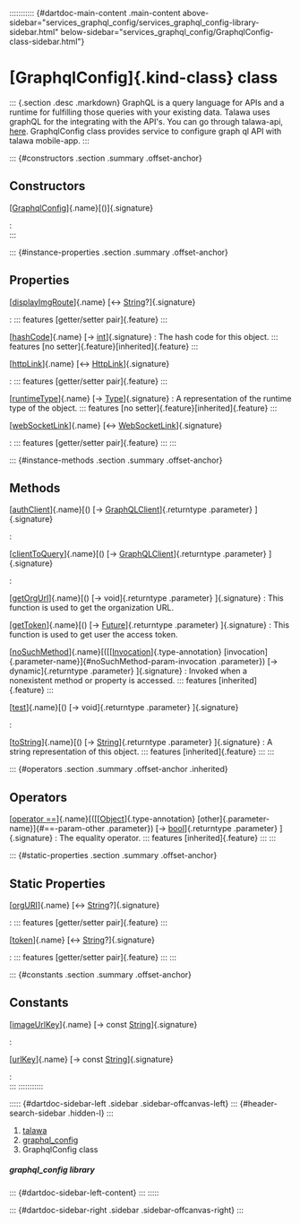 ::::::::::: {#dartdoc-main-content .main-content above-sidebar="services_graphql_config/services_graphql_config-library-sidebar.html" below-sidebar="services_graphql_config/GraphqlConfig-class-sidebar.html"}
<div>

# [GraphqlConfig]{.kind-class} class

</div>

::: {.section .desc .markdown}
GraphQL is a query language for APIs and a runtime for fulfilling those
queries with your existing data. Talawa uses graphQL for the integrating
with the API\'s. You can go through talawa-api,
[here](https://github.com/PalisadoesFoundation/talawa-api).
GraphqlConfig class provides service to configure graph ql API with
talawa mobile-app.
:::

::: {#constructors .section .summary .offset-anchor}
## Constructors

[[GraphqlConfig](../services_graphql_config/GraphqlConfig/GraphqlConfig.html)]{.name}[()]{.signature}

:   
:::

::: {#instance-properties .section .summary .offset-anchor}
## Properties

[[displayImgRoute](../services_graphql_config/GraphqlConfig/displayImgRoute.html)]{.name} [↔ [String](https://api.flutter.dev/flutter/dart-core/String-class.html)?]{.signature}

:   ::: features
    [getter/setter pair]{.feature}
    :::

[[hashCode](https://api.flutter.dev/flutter/dart-core/Object/hashCode.html)]{.name} [→ [int](https://api.flutter.dev/flutter/dart-core/int-class.html)]{.signature}
:   The hash code for this object.
    ::: features
    [no setter]{.feature}[inherited]{.feature}
    :::

[[httpLink](../services_graphql_config/GraphqlConfig/httpLink.html)]{.name} [↔ [HttpLink](https://pub.dev/documentation/gql_http_link/1.0.1+1/gql_http_link/HttpLink-class.html)]{.signature}

:   ::: features
    [getter/setter pair]{.feature}
    :::

[[runtimeType](https://api.flutter.dev/flutter/dart-core/Object/runtimeType.html)]{.name} [→ [Type](https://api.flutter.dev/flutter/dart-core/Type-class.html)]{.signature}
:   A representation of the runtime type of the object.
    ::: features
    [no setter]{.feature}[inherited]{.feature}
    :::

[[webSocketLink](../services_graphql_config/GraphqlConfig/webSocketLink.html)]{.name} [↔ [WebSocketLink](https://pub.dev/documentation/graphql/5.2.0-beta.9/graphql/WebSocketLink-class.html)]{.signature}

:   ::: features
    [getter/setter pair]{.feature}
    :::
:::

::: {#instance-methods .section .summary .offset-anchor}
## Methods

[[authClient](../services_graphql_config/GraphqlConfig/authClient.html)]{.name}[() [→ [GraphQLClient](https://pub.dev/documentation/graphql/5.2.0-beta.9/graphql/GraphQLClient-class.html)]{.returntype .parameter} ]{.signature}

:   

[[clientToQuery](../services_graphql_config/GraphqlConfig/clientToQuery.html)]{.name}[() [→ [GraphQLClient](https://pub.dev/documentation/graphql/5.2.0-beta.9/graphql/GraphQLClient-class.html)]{.returntype .parameter} ]{.signature}

:   

[[getOrgUrl](../services_graphql_config/GraphqlConfig/getOrgUrl.html)]{.name}[() [→ void]{.returntype .parameter} ]{.signature}
:   This function is used to get the organization URL.

[[getToken](../services_graphql_config/GraphqlConfig/getToken.html)]{.name}[() [→ [Future](https://api.flutter.dev/flutter/dart-core/Future-class.html)]{.returntype .parameter} ]{.signature}
:   This function is used to get user the access token.

[[noSuchMethod](https://api.flutter.dev/flutter/dart-core/Object/noSuchMethod.html)]{.name}[([[[Invocation](https://api.flutter.dev/flutter/dart-core/Invocation-class.html)]{.type-annotation} [invocation]{.parameter-name}]{#noSuchMethod-param-invocation .parameter}) [→ dynamic]{.returntype .parameter} ]{.signature}
:   Invoked when a nonexistent method or property is accessed.
    ::: features
    [inherited]{.feature}
    :::

[[test](../services_graphql_config/GraphqlConfig/test.html)]{.name}[() [→ void]{.returntype .parameter} ]{.signature}

:   

[[toString](https://api.flutter.dev/flutter/dart-core/Object/toString.html)]{.name}[() [→ [String](https://api.flutter.dev/flutter/dart-core/String-class.html)]{.returntype .parameter} ]{.signature}
:   A string representation of this object.
    ::: features
    [inherited]{.feature}
    :::
:::

::: {#operators .section .summary .offset-anchor .inherited}
## Operators

[[operator ==](https://api.flutter.dev/flutter/dart-core/Object/operator_equals.html)]{.name}[([[[Object](https://api.flutter.dev/flutter/dart-core/Object-class.html)]{.type-annotation} [other]{.parameter-name}]{#==-param-other .parameter}) [→ [bool](https://api.flutter.dev/flutter/dart-core/bool-class.html)]{.returntype .parameter} ]{.signature}
:   The equality operator.
    ::: features
    [inherited]{.feature}
    :::
:::

::: {#static-properties .section .summary .offset-anchor}
## Static Properties

[[orgURI](../services_graphql_config/GraphqlConfig/orgURI.html)]{.name} [↔ [String](https://api.flutter.dev/flutter/dart-core/String-class.html)?]{.signature}

:   ::: features
    [getter/setter pair]{.feature}
    :::

[[token](../services_graphql_config/GraphqlConfig/token.html)]{.name} [↔ [String](https://api.flutter.dev/flutter/dart-core/String-class.html)?]{.signature}

:   ::: features
    [getter/setter pair]{.feature}
    :::
:::

::: {#constants .section .summary .offset-anchor}
## Constants

[[imageUrlKey](../services_graphql_config/GraphqlConfig/imageUrlKey-constant.html)]{.name} [→ const [String](https://api.flutter.dev/flutter/dart-core/String-class.html)]{.signature}

:   

[[urlKey](../services_graphql_config/GraphqlConfig/urlKey-constant.html)]{.name} [→ const [String](https://api.flutter.dev/flutter/dart-core/String-class.html)]{.signature}

:   
:::
:::::::::::

::::: {#dartdoc-sidebar-left .sidebar .sidebar-offcanvas-left}
::: {#header-search-sidebar .hidden-l}
:::

1.  [talawa](../index.html)
2.  [graphql_config](../services_graphql_config/)
3.  GraphqlConfig class

##### graphql_config library

::: {#dartdoc-sidebar-left-content}
:::
:::::

::: {#dartdoc-sidebar-right .sidebar .sidebar-offcanvas-right}
:::
